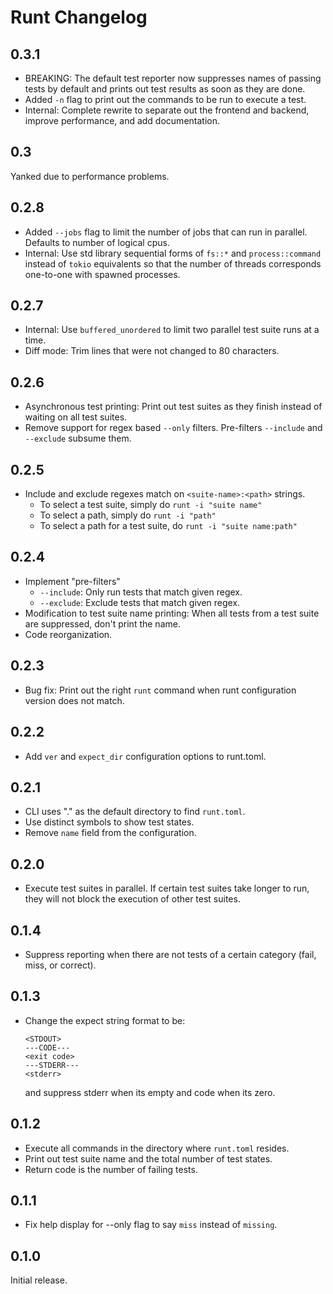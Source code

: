 Runt Changelog
==============

0.3.1
-----
- BREAKING: The default test reporter now suppresses names of passing tests
  by default and prints out test results as soon as they are done.
- Added `-n` flag to print out the commands to be run to execute a test.
- Internal: Complete rewrite to separate out the frontend and backend, improve
  performance, and add documentation.

0.3
---
Yanked due to performance problems.

0.2.8
-----
- Added `--jobs` flag to limit the number of jobs that can run in parallel. Defaults
to number of logical cpus.
- Internal: Use std library sequential forms of `fs::*` and `process::command`
instead of `tokio` equivalents so that the number of threads corresponds one-to-one
with spawned processes.

0.2.7
-----
- Internal: Use `buffered_unordered` to limit two parallel test suite runs at
  a time.
- Diff mode: Trim lines that were not changed to 80 characters.

0.2.6
-----
- Asynchronous test printing: Print out test suites as they finish instead
  of waiting on all test suites.
- Remove support for regex based `--only` filters. Pre-filters `--include`
  and `--exclude` subsume them.

0.2.5
-----

- Include and exclude regexes match on `<suite-name>:<path>` strings.
  - To select a test suite, simply do `runt -i "suite name"`
  - To select a path, simply do `runt -i "path"`
  - To select a path for a test suite, do `runt -i "suite name:path"`

0.2.4
-----
- Implement "pre-filters"
  - `--include`: Only run tests that match given regex.
  - `--exclude`: Exclude tests that match given regex.
- Modification to test suite name printing: When all tests from a test suite
  are suppressed, don't print the name.
- Code reorganization.

0.2.3
-----
- Bug fix: Print out the right `runt` command when runt configuration version does not match.

0.2.2
-----
- Add `ver` and `expect_dir` configuration options to runt.toml.

0.2.1
-----
- CLI uses "." as the default directory to find `runt.toml`.
- Use distinct symbols to show test states.
- Remove `name` field from the configuration.

0.2.0
-----
- Execute test suites in parallel. If certain test suites take longer to run,
  they will not block the execution of other test suites.

0.1.4
-----
- Suppress reporting when there are not tests of a certain category (fail,
  miss, or correct).

0.1.3
-----

- Change the expect string format to be:
  ```
  <STDOUT>
  ---CODE---
  <exit code>
  ---STDERR---
  <stderr>
  ```
  and suppress stderr when its empty and code when its zero.

0.1.2
-----
- Execute all commands in the directory where `runt.toml` resides.
- Print out test suite name and the total number of test states.
- Return code is the number of failing tests.

0.1.1
-----
- Fix help display for --only flag to say `miss` instead of `missing`.

0.1.0
-----
Initial release.
